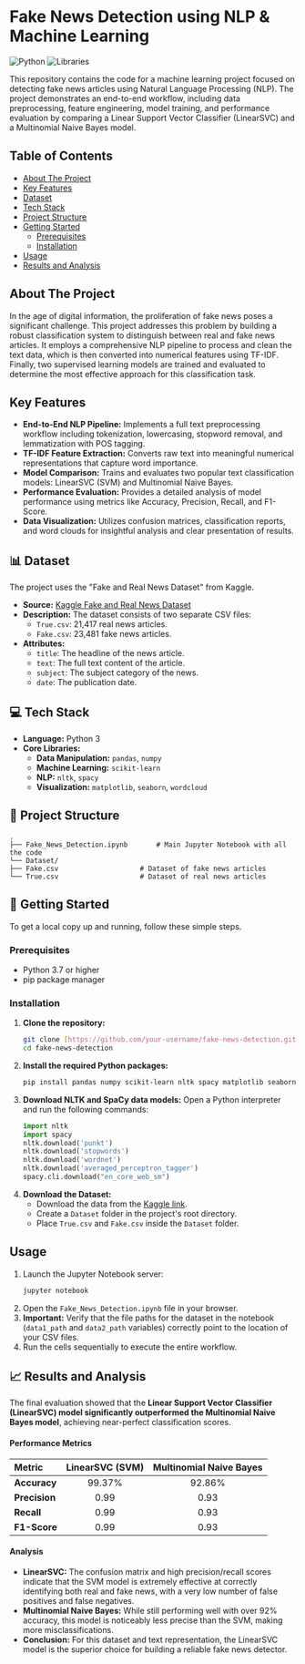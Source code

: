 # Fake News Detection using NLP & Machine Learning

![Python](https://img.shields.io/badge/Python-3.7%2B-blue.svg)
![Libraries](https://img.shields.io/badge/Libraries-Scikit--learn%20%7C%20NLTK%20%7C%20Pandas-orange.svg)


This repository contains the code for a machine learning project focused on detecting fake news articles using Natural Language Processing (NLP). The project demonstrates an end-to-end workflow, including data preprocessing, feature engineering, model training, and performance evaluation by comparing a Linear Support Vector Classifier (LinearSVC) and a Multinomial Naive Bayes model.

## Table of Contents

- [About The Project](#about-the-project)
- [Key Features](#key-features)
- [Dataset](#-dataset)
- [Tech Stack](#-tech-stack)
- [Project Structure](#-project-structure)
- [Getting Started](#-getting-started)
  - [Prerequisites](#prerequisites)
  - [Installation](#installation)
- [Usage](#usage)
- [Results and Analysis](#-results-and-analysis)

## About The Project

In the age of digital information, the proliferation of fake news poses a significant challenge. This project addresses this problem by building a robust classification system to distinguish between real and fake news articles. It employs a comprehensive NLP pipeline to process and clean the text data, which is then converted into numerical features using TF-IDF. Finally, two supervised learning models are trained and evaluated to determine the most effective approach for this classification task.

## Key Features

- **End-to-End NLP Pipeline:** Implements a full text preprocessing workflow including tokenization, lowercasing, stopword removal, and lemmatization with POS tagging.
- **TF-IDF Feature Extraction:** Converts raw text into meaningful numerical representations that capture word importance.
- **Model Comparison:** Trains and evaluates two popular text classification models: LinearSVC (SVM) and Multinomial Naive Bayes.
- **Performance Evaluation:** Provides a detailed analysis of model performance using metrics like Accuracy, Precision, Recall, and F1-Score.
- **Data Visualization:** Utilizes confusion matrices, classification reports, and word clouds for insightful analysis and clear presentation of results.

## 📊 Dataset

The project uses the "Fake and Real News Dataset" from Kaggle.

- **Source:** [Kaggle Fake and Real News Dataset](https://www.kaggle.com/datasets/clmentbisaillon/fake-and-real-news-dataset)
- **Description:** The dataset consists of two separate CSV files:
  - `True.csv`: 21,417 real news articles.
  - `Fake.csv`: 23,481 fake news articles.
- **Attributes:**
  - `title`: The headline of the news article.
  - `text`: The full text content of the article.
  - `subject`: The subject category of the news.
  - `date`: The publication date.

## 💻 Tech Stack

- **Language:** Python 3
- **Core Libraries:**
  - **Data Manipulation:** `pandas`, `numpy`
  - **Machine Learning:** `scikit-learn`
  - **NLP:** `nltk`, `spacy`
  - **Visualization:** `matplotlib`, `seaborn`, `wordcloud`

## 📁 Project Structure
~~~
.
├── Fake_News_Detection.ipynb       # Main Jupyter Notebook with all the code
└── Dataset/
├── Fake.csv                    # Dataset of fake news articles
└── True.csv                    # Dataset of real news articles
~~~
## 🚀 Getting Started

To get a local copy up and running, follow these simple steps.

### Prerequisites

- Python 3.7 or higher
- pip package manager

### Installation

1.  **Clone the repository:**
    ```sh
    git clone [https://github.com/your-username/fake-news-detection.git](https://github.com/your-username/fake-news-detection.git)
    cd fake-news-detection
    ```
2.  **Install the required Python packages:**
    ```sh
    pip install pandas numpy scikit-learn nltk spacy matplotlib seaborn wordcloud jupyter
    ```
3.  **Download NLTK and SpaCy data models:**
    Open a Python interpreter and run the following commands:
    ```python
    import nltk
    import spacy
    nltk.download('punkt')
    nltk.download('stopwords')
    nltk.download('wordnet')
    nltk.download('averaged_perceptron_tagger')
    spacy.cli.download("en_core_web_sm")
    ```
4.  **Download the Dataset:**
    - Download the data from the [Kaggle link](https://www.kaggle.com/datasets/clmentbisaillon/fake-and-real-news-dataset).
    - Create a `Dataset` folder in the project's root directory.
    - Place `True.csv` and `Fake.csv` inside the `Dataset` folder.

## Usage

1.  Launch the Jupyter Notebook server:
    ```sh
    jupyter notebook
    ```
2.  Open the `Fake_News_Detection.ipynb` file in your browser.
3.  **Important:** Verify that the file paths for the dataset in the notebook (`data1_path` and `data2_path` variables) correctly point to the location of your CSV files.
4.  Run the cells sequentially to execute the entire workflow.

## 📈 Results and Analysis

The final evaluation showed that the **Linear Support Vector Classifier (LinearSVC) model significantly outperformed the Multinomial Naive Bayes model**, achieving near-perfect classification scores.

#### Performance Metrics

| Metric | LinearSVC (SVM) | Multinomial Naive Bayes |
| :--- | :---: | :---: |
| **Accuracy** | 99.37% | 92.86% |
| **Precision** | 0.99 | 0.93 |
| **Recall** | 0.99 | 0.93 |
| **F1-Score** | 0.99 | 0.93 |

#### Analysis

- **LinearSVC:** The confusion matrix and high precision/recall scores indicate that the SVM model is extremely effective at correctly identifying both real and fake news, with a very low number of false positives and false negatives.
- **Multinomial Naive Bayes:** While still performing well with over 92% accuracy, this model is noticeably less precise than the SVM, making more misclassifications.
- **Conclusion:** For this dataset and text representation, the LinearSVC model is the superior choice for building a reliable fake news detector.
